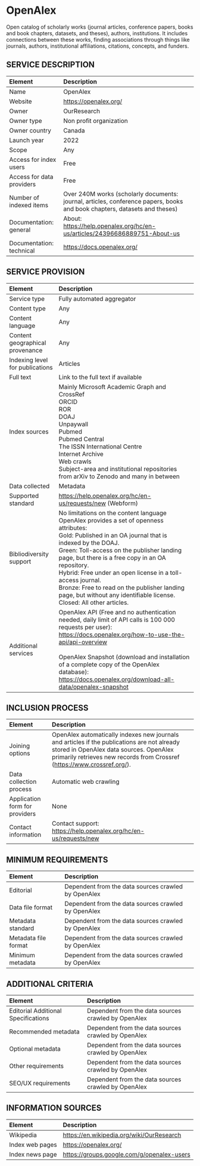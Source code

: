 # OpenAlex

Open catalog of scholarly works (journal articles, conference papers, books and book chapters, datasets, and theses), authors, institutions. It includes connections between these works, finding associations through things like journals, authors, institutional affiliations, citations, concepts, and funders.


## SERVICE DESCRIPTION

| Element | Description |
| :- | :- |
| Name | OpenAlex |
| Website | https://openalex.org/ |
| Owner | OurResearch |
| Owner type | Non profit organization |
| Owner country | Canada |
| Launch year | 2022 |
| Scope | Any |
| Access for index users | Free |
| Access for data providers | Free |
| Number of indexed items | Over 240M works (scholarly documents: journal, articles, conference papers, books and book chapters, datasets and theses) |
| Documentation: general | About:<br>https://help.openalex.org/hc/en-us/articles/24396686889751-About-us    |
| Documentation: technical | https://docs.openalex.org/ |

## SERVICE PROVISION

| Element | Description |
| :- | :- |
| Service type | Fully automated aggregator  |
| Content type | Any |
| Content language | Any |
| Content geographical provenance | Any |
| Indexing level for publications | Articles |
| Full text | Link to the full text if available |
| Index sources | Mainly Microsoft Academic Graph and CrossRef<br>ORCID<br>ROR<br>DOAJ<br>Unpaywall<br>Pubmed<br>Pubmed Central<br>The ISSN International Centre<br>Internet Archive<br>Web crawls<br>Subject-area and institutional repositories from arXiv to Zenodo and many in between |
| Data collected | Metadata |
| Supported standard | https://help.openalex.org/hc/en-us/requests/new (Webform) |
| Bibliodiversity support | No limitations on the content language<br>OpenAlex provides a set of openness attributes:<br>Gold: Published in an OA journal that is indexed by the DOAJ.<br>Green: Toll-access on the publisher landing page, but there is a free copy in an OA repository.<br>Hybrid: Free under an open license in a toll-access journal.<br>Bronze: Free to read on the publisher landing page, but without any identifiable license.<br>Closed: All other articles. |
| Additional services | OpenAlex API (Free and no authentication needed, daily limit of API calls is 100 000 requests per user): https://docs.openalex.org/how-to-use-the-api/api-overview<br><br>OpenAlex Snapshot (download and installation of a complete copy of the OpenAlex database):<br>https://docs.openalex.org/download-all-data/openalex-snapshot |

## INCLUSION PROCESS

| Element | Description |
| :- | :- |
| Joining options | OpenAlex automatically indexes new journals and articles if the publications are not already stored in OpenAlex data sources. OpenAlex primarily retrieves new records from Crossref (https://www.crossref.org/). |
| Data collection process | Automatic web crawling |
| Application form for providers | None |
| Contact information | Contact support: https://help.openalex.org/hc/en-us/requests/new  |

## MINIMUM REQUIREMENTS

| Element | Description |
| :- | :- |
| Editorial | Dependent from the data sources crawled by OpenAlex |
| Data file format | Dependent from the data sources crawled by OpenAlex |
| Metadata standard | Dependent from the data sources crawled by OpenAlex |
| Metadata file format | Dependent from the data sources crawled by OpenAlex |
| Minimum metadata | Dependent from the data sources crawled by OpenAlex |

## ADDITIONAL CRITERIA

| Element | Description |
| :- | :- |
| Editorial Additional Specifications | Dependent from the data sources crawled by OpenAlex |
| Recommended metadata | Dependent from the data sources crawled by OpenAlex |
| Optional metadata | Dependent from the data sources crawled by OpenAlex |
| Other requirements | Dependent from the data sources crawled by OpenAlex |
| SEO/UX requirements | Dependent from the data sources crawled by OpenAlex |

## INFORMATION SOURCES

| Element | Description |
| :- | :- |
| Wikipedia | https://en.wikipedia.org/wiki/OurResearch  |
| Index web pages | https://openalex.org/ |
| Index news page | https://groups.google.com/g/openalex-users |